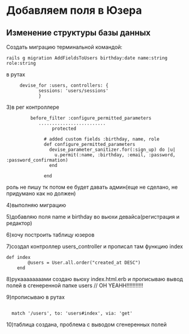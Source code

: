 # Добавляем поля в Юзера
## Изменение структуры базы данных
Создать миграцию терминальной командой:
```
rails g migration AddFieldsToUsers birthday:date name:string role:string

```

в рутах
```
	 devise_for :users, controllers: {
        	sessions: 'users/sessions'
      		}
```
3)в рег контроллере
```
		 before_filter :configure_permitted_parameters
			.........................
				 protected

			  # added custom fields :birthday, name, role
			  def configure_permitted_parameters
			    devise_parameter_sanitizer.for(:sign_up) do |u|
			      u.permit(:name, :birthday, :email, :password, :password_confirmation)
			    end

			  end
```
роль не пишу тк потом ее будет давать админ(еще не сделано, не придумано как но должен)

4)выполняю миграцию

5)добавляю поля name и birthday во вьюхи девайса(регистрация и редактор)

6)хочу построить таблицу юзеров

7)создал контроллер users_controller и прописал там функцию index
```
def index
  		@users = User.all.order("created_at DESC")
  	end
```
8)рукаааааааами создаю вьюху index.html.erb и прописываю вывод полей в сгенеренной папке users // OH YEAHH!!!!!!!!!!!

9)прописываю в рутах
```

  match '/users', to: 'users#index', via: 'get'

```
10)таблица создана, проблема с выводом сгенеренных полей
